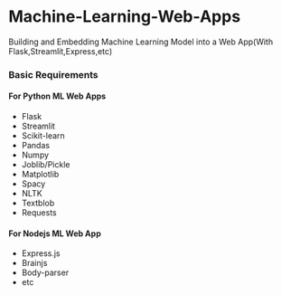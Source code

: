 # Machine-Learning-Web-Apps
Building and Embedding Machine Learning Model into a Web App(With Flask,Streamlit,Express,etc)


### Basic Requirements
#### For Python ML Web Apps
+ Flask
+ Streamlit
+ Scikit-learn
+ Pandas
+ Numpy
+ Joblib/Pickle
+ Matplotlib
+ Spacy
+ NLTK
+ Textblob
+ Requests


#### For Nodejs ML Web App
+ Express.js
+ Brainjs
+ Body-parser
+ etc



